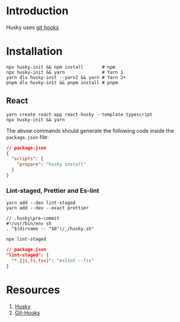 # Introduction

Husky uses [git hooks](https://github.com/lifeparticle/Git-Cheatsheet/blob/master/README.md#git-hooks)

# Installation

```shell
npx husky-init && npm install       # npm
npx husky-init && yarn              # Yarn 1
yarn dlx husky-init --yarn2 && yarn # Yarn 2+
pnpm dlx husky-init && pnpm install # pnpm
```

## React

```shell
yarn create react-app react-husky --template typescript
npx husky-init && yarn
```

The abvoe commands should generate the following code inside the `package.json` file:

```json
// package.json
{
  "scripts": {
    "prepare": "husky install"
  }
}
```

### Lint-staged, Prettier and Es-lint

```shell
yarn add --dev lint-staged
yarn add --dev --exact prettier
```

```
// .husky\pre-commit
#!/usr/bin/env sh
. "$(dirname -- "$0")/_/husky.sh"

npx lint-staged
```

```json
// package.json
"lint-staged": {
  "*.{js,ts,tsx}": "eslint --fix"
}
```

# Resources

1. [Husky](https://typicode.github.io/husky/#/)
2. [Git-Hooks](https://git-scm.com/book/en/v2/Customizing-Git-Git-Hooks)
